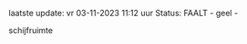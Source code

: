 laatste update: 
vr 03-11-2023 11:12   uur 
Status: FAALT - geel - 
<div class="service Y">schijfruimte</div>
